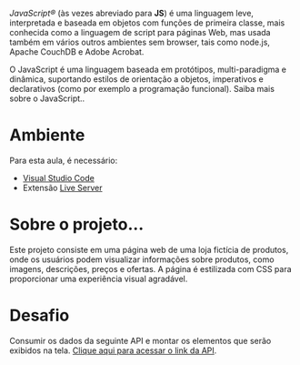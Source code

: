 *JavaScript®* (às vezes abreviado para **JS**) é uma linguagem leve, interpretada e baseada em objetos com funções de primeira classe, mais conhecida como a linguagem de script para páginas Web, mas usada também em vários outros ambientes sem browser, tais como node.js, Apache CouchDB e Adobe Acrobat. 

O JavaScript é uma linguagem baseada em protótipos, multi-paradigma e dinâmica, suportando estilos de orientação a objetos, imperativos e declarativos (como por exemplo a programação funcional). Saiba mais sobre o JavaScript.. 

# Ambiente

Para esta aula, é necessário:

- [Visual Studio Code](https://code.visualstudio.com/download)
- Extensão [Live Server](https://marketplace.visualstudio.com/items?itemName=ritwickdey.LiveServer)

# Sobre o projeto...

Este projeto consiste em uma página web de uma loja fictícia de produtos, onde os usuários podem visualizar informações sobre produtos, como imagens, descrições, preços e ofertas. A página é estilizada com CSS para proporcionar uma experiência visual agradável.

# Desafio

Consumir os dados da seguinte API e montar os elementos que serão exibidos na tela. [Clique aqui para acessar o link da API](https://raw.githubusercontent.com/guilhermeonrails/api-frontend/main/produtos.json).
